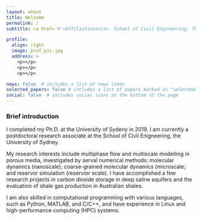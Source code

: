 ```yaml
---
layout: about
title: Welcome
permalink: /
subtitle: <a href='#'>Affiliations</a>. School of Civil Engineering, The University of Sydney, Australia.

profile:
  align: right
  image: prof_pic.jpg
  address: >
    <p></p>
    <p></p>
    <p></p>

news: false  # includes a list of news items
selected_papers: false # includes a list of papers marked as "selected={true}"
social: false  # includes social icons at the bottom of the page
---
```

### Brief introduction
I completed my Ph.D. at the University of Sydeny in 2019. I am currently a postdoctoral research associate at the School of Civil Enigneering, the University of Sydney. 

My research interests include multiphase flow and multiscale modelling in porous media, investigated by serval numerical methods: molecular dynamics (nanoscale); coarse-grained molecular dynamics (microscale; and reservor simulation (reservior scale). I have accomplished a few research projects in carbon dioxide storage in deep saline aquifers and the evaluation of shale gas production in Australian shales. 

I am also skilled in computational programming with various languages, such as Python, MATLAB, and C/C++, and have experience in Linux and high-performance computing (HPC) systems.
